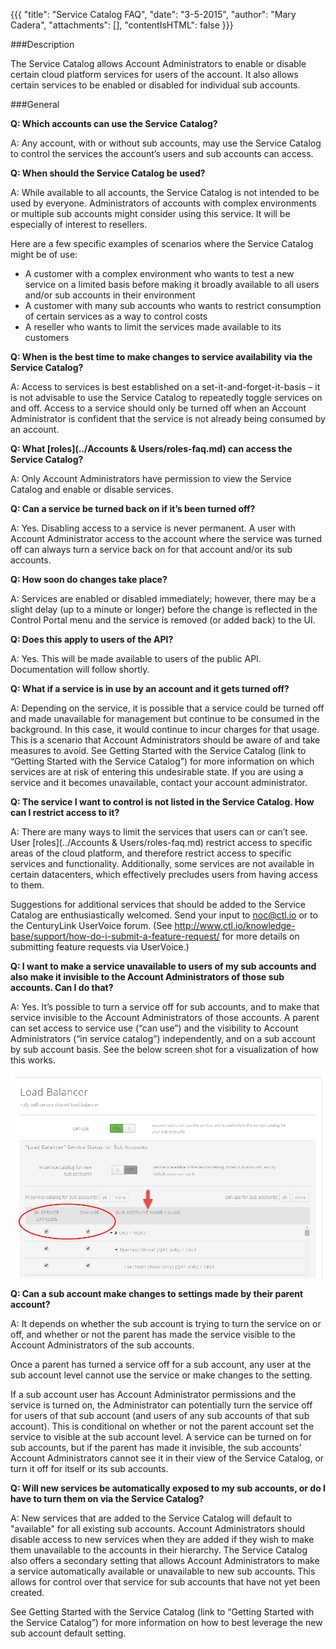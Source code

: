 {{{
  "title": "Service Catalog FAQ",
  "date": "3-5-2015",
  "author": "Mary Cadera",
  "attachments": [],
  "contentIsHTML": false
}}}

###Description

The Service Catalog allows Account Administrators to enable or disable certain cloud platform services for users of the account. It also allows certain services to be enabled or disabled for individual sub accounts.

###General

**Q: Which accounts can use the Service Catalog?**

A: Any account, with or without sub accounts, may use the Service Catalog to control the services the account’s users and sub accounts can access.

**Q: When should the Service Catalog be used?**

A: While available to all accounts, the Service Catalog is not intended to be used by everyone. Administrators of accounts with complex environments or multiple sub accounts might consider using this service. It will be especially of interest to resellers.

Here are a few specific examples of scenarios where the Service Catalog might be of use:

* A customer with a complex environment who wants to test a new service on a limited basis before making it broadly available to all users and/or sub accounts in their environment
* A customer with many sub accounts who wants to restrict consumption of certain services as a way to control costs
* A reseller who wants to limit the services made available to its customers

**Q: When is the best time to make changes to service availability via the Service Catalog?**

A: Access to services is best established on a set-it-and-forget-it-basis – it is not advisable to use the Service Catalog to repeatedly toggle services on and off. Access to a service should only be turned off when an Account Administrator is confident that the service is not already being consumed by an account.

**Q: What [roles](../Accounts & Users/roles-faq.md) can access the Service Catalog?**

A: Only Account Administrators have permission to view the Service Catalog and enable or disable services.

**Q: Can a service be turned back on if it’s been turned off?**

A: Yes. Disabling access to a service is never permanent. A user with Account Administrator access to the account where the service was turned off can always turn a service back on for that account and/or its sub accounts.

**Q: How soon do changes take place?**

A: Services are enabled or disabled immediately; however, there may be a slight delay (up to a minute or longer) before the change is reflected in the Control Portal menu and the service is removed (or added back) to the UI.

**Q: Does this apply to users of the API?**

A: Yes. This will be made available to users of the public API. Documentation will follow shortly.

**Q: What if a service is in use by an account and it gets turned off?**

A: Depending on the service, it is possible that a service could be turned off and made unavailable for management but continue to be consumed in the background. In this case, it would continue to incur charges for that usage. This is a scenario that Account Administrators should be aware of and take measures to avoid. See Getting Started with the Service Catalog (link to “Getting Started with the Service Catalog”) for more information on which services are at risk of entering this undesirable state.
If you are using a service and it becomes unavailable, contact your account administrator.

**Q: The service I want to control is not listed in the Service Catalog. How can I restrict access to it?**

A: There are many ways to limit the services that users can or can’t see. User [roles](../Accounts & Users/roles-faq.md) restrict access to specific areas of the cloud platform, and therefore restrict access to specific services and functionality. Additionally, some services are not available in certain datacenters, which effectively precludes users from having access to them.

Suggestions for additional services that should be added to the Service Catalog are enthusiastically welcomed. Send your input to noc@ctl.io or to the CenturyLink UserVoice forum. (See http://www.ctl.io/knowledge-base/support/how-do-i-submit-a-feature-request/ for more details on submitting feature requests via UserVoice.)

**Q: I want to make a service unavailable to users of my sub accounts and also make it invisible to the Account Administrators of those sub accounts. Can I do that?**

A: Yes. It’s possible to turn a service off for sub accounts, and to make that service invisible to the Account Administrators of those accounts. A parent can set access to service use (“can use”) and the visibility to Account Administrators (“in service catalog”) independently, and on a sub account by sub account basis. See the below screen shot for a visualization of how this works.


![sub account checkboxes](../images/sub-account-checkboxes.png)


**Q: Can a sub account make changes to settings made by their parent account?**

A: It depends on whether the sub account is trying to turn the service on or off, and whether or not the parent has made the service visible to the Account Administrators of the sub accounts.

Once a parent has turned a service off for a sub account, any user at the sub account level cannot use the service or make changes to the setting.

If a sub account user has Account Administrator permissions and the service is turned on, the Administrator can potentially turn the service off for users of that sub account (and users of any sub accounts of that sub account). This is conditional on whether or not the parent account set the service to visible at the sub account level. A service can be turned on for sub accounts, but if the parent has made it invisible, the sub accounts’ Account Administrators cannot see it in their view of the Service Catalog, or turn it off for itself or its sub accounts.

**Q: Will new services be automatically exposed to my sub accounts, or do I have to turn them on via the Service Catalog?**

A: New services that are added to the Service Catalog will default to "available" for all existing sub accounts. Account Administrators should disable access to new services when they are added if they wish to make them unavailable to the accounts in their hierarchy.
The Service Catalog also offers a secondary setting that allows Account Administrators to make a service automatically available or unavailable to new sub accounts. This allows for control over that service for sub accounts that have not yet been created.

See Getting Started with the Service Catalog (link to “Getting Started with the Service Catalog”) for more information on how to best leverage the new sub account default setting.

